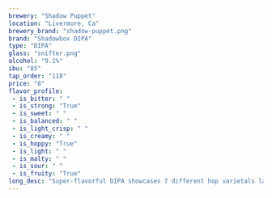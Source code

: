 ```yaml
---
brewery: "Shadow Puppet"
location: "Livermore, Ca"
brewery_brand: "shadow-puppet.png"
brand: "Shadowbox DIPA"
type: "DIPA"
glass: "snifter.png"
alcohol: "9.1%"
ibu: "85"
tap_order: "118"
price: "8"
flavor_profile:
 - is_bitter: " "
 - is_strong: "True"
 - is_sweet: " "
 - is_balanced: " "
 - is_light_crisp: " "
 - is_creamy: " "
 - is_hoppy: "True"
 - is_light: " "
 - is_malty: " "
 - is_sour: " "
 - is_fruity: "True"
long_desc: "Super-flavorful DIPA showcases 7 different hop varietals layered over with a generous malt backbone."
---
```

